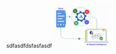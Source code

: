 <p align="right">
sdfasdfdsfasfasdf
  <img src="https://github.com/MLMDMarket/MLMDImages/blob/main/MLMD.gif?raw=true" width="150px"  alt="MLMD"/>
</div>
</p>